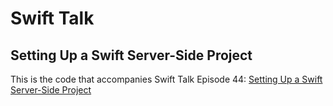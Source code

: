 # Swift Talk
## Setting Up a Swift Server-Side Project

This is the code that accompanies Swift Talk Episode 44: [Setting Up a Swift Server-Side Project](https://talk.objc.io/episodes/S01E44-setting-up-a-swift-server-side-project)
